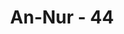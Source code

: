 ---
title: "An-Nur - 44"
no: 44
arabic_no: ٤٤
ayah: يُقَلِّبُ اللّٰهُ الَّيْلَ وَالنَّهَارَۗ اِنَّ فِيْ ذٰلِكَ لَعِبْرَةً لِّاُولِى الْاَبْصَارِ 
translation: "Allah mempergantikan malam dan siang. Sesungguhnya pada yang demikian itu, pasti terdapat pelajaran bagi orang-orang yang mempunyai penglihatan (yang tajam)."
tafsir: "Di antara hal-hal yang menunjukkan kekuasaan Allah ialah beralihnya siang menjadi malam dan malam menjadi siang. Para ahli falak, hanya dapat menganalisa sebab terjadinya malam di suatu daerah demikian pula siang. Hal ini berpangkal dari perjalanan matahari dan perputaran bumi. Tetapi mereka tidak mampu sama sekali untuk mengubah ketentuan dan ketetapan Allah. Mereka tidak dapat memperpanjang atau memperpendek siang atau malam di suatu daerah karena perputaran malam dan siang itu suatu ketentuan dari yang Mahakuasa. Semua ini seharusnya menjadi perhatian dan pelajaran bagi orang-orang yang berpikir bahwa manusia sebagai makhluk Allah, dengan ilmunya yang sedikit hanya dapat menganalisa kejadian-kejadian dalam alam ini tetapi mereka tidak dapat menguasainya karena kekuasaan yang sebenarnya ada di tangan Allah.\n\nMenurut saintis, penggantian siang ke malam secara optis (penglihatan) adalah pergeseran dari warna dari cahaya yang dilenturkan (diffracted) dari mula-mula cahaya kuning, ke jingga ke merah (menjelang waktu salat Isya) sampai ke infra merah pada waktu salat Isya. Setelah itu semakin larut malam, maka bumi dihujani oleh gelombang yang lebih pendek yang bisa membahayakan manusia. \n\nEfek dari berbagai gelombang dari sinar matahari dengan panjang gelombang yang makin pendek belum diketahui secara mendalam. Tetapi yang jelas bahwa gelombang yang sangat pendek, kearah gelombang X atau gelombang rontgen cukup berbahaya bagi tubuh manusia apalagi jika dayanya tinggi. Oleh karena itu dianjurkan manusia untuk tinggal di rumah dan beristirahat sesuai dengan tuntunan Al-Qur'an."
---